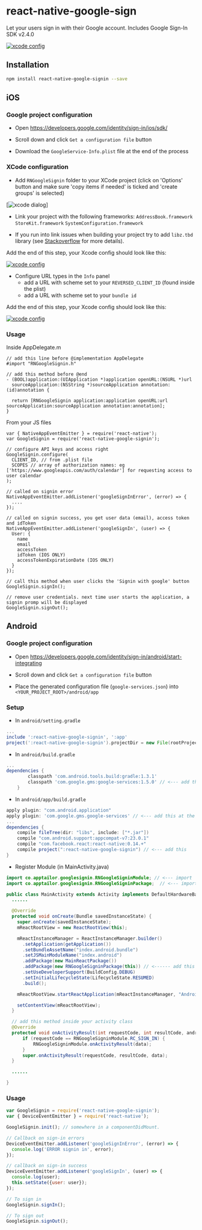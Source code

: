 # react-native-google-sign
Let your users sign in with their Google account.
Includes Google Sign-In SDK v2.4.0

[![xcode config](https://github.com/apptailor/react-native-google-signin/raw/master/img/demo-app.gif)](#demo)

## Installation

```bash
npm install react-native-google-signin --save
```

## iOS

### Google project configuration

- Open https://developers.google.com/identity/sign-in/ios/sdk/

- Scroll down and click ```Get a configuration file``` button

- Download the ```GoogleService-Info.plist``` file at the end of the process

### XCode configuration

- Add ```RNGoogleSignin``` folder to your XCode project (click on 'Options' button and make sure 'copy items if needed' is ticked and 'create groups' is selected)

[![xcode dialog](https://github.com/apptailor/react-native-google-signin/raw/master/img/lib-dialog.png)]

- Link your project with the following frameworks: ```AddressBook.framework``` ```StoreKit.framework``` ```SystemConfiguration.framework```

- If you run into link issues when building your project try to add ```libz.tbd``` library (see [Stackoverflow](http://stackoverflow.com/a/18296731) for more details).


Add the end of this step, your Xcode config should look like this:

[![xcode config](https://github.com/apptailor/react-native-google-signin/raw/master/img/lib-config.png)](#config)

- Configure URL types in the ```Info``` panel
  - add a URL with scheme set to your ```REVERSED_CLIENT_ID``` (found inside the plist)
  - add a URL with scheme set to your ```bundle id```

Add the end of this step, your Xcode config should look like this:

[![xcode config](https://github.com/apptailor/react-native-google-signin/raw/master/img/url-config.png)](#config)

### Usage

Inside AppDelegate.m
```
// add this line before @implementation AppDelegate
#import "RNGoogleSignin.h"

// add this method before @end
- (BOOL)application:(UIApplication *)application openURL:(NSURL *)url
  sourceApplication:(NSString *)sourceApplication annotation:(id)annotation {

  return [RNGoogleSignin application:application openURL:url sourceApplication:sourceApplication annotation:annotation];
}

````

From your JS files
```
var { NativeAppEventEmitter } = require('react-native');
var GoogleSignin = require('react-native-google-signin');

// configure API keys and access right
GoogleSignin.configure(
  CLIENT_ID, // from .plist file
  SCOPES // array of authorization names: eg ['https://www.googleapis.com/auth/calendar'] for requesting access to user calendar
);

// called on signin error
NativeAppEventEmitter.addListener('googleSignInError', (error) => {
  ....
});

// called on signin success, you get user data (email), access token and idToken
NativeAppEventEmitter.addListener('googleSignIn', (user) => {
  User: {
    name
    email
    accessToken
    idToken (IOS ONLY)
    accessTokenExpirationDate (IOS ONLY)
  }
});

// call this method when user clicks the 'Signin with google' button
GoogleSignin.signIn();

// remove user credentials. next time user starts the application, a signin promp will be displayed
GoogleSignin.signOut();
```

## Android

### Google project configuration

- Open https://developers.google.com/identity/sign-in/android/start-integrating

- Scroll down and click ```Get a configuration file``` button

- Place the generated configuration file (```google-services.json```) into ```<YOUR_PROJECT_ROOT>/android/app```

### Setup

* In `android/setting.gradle`

```gradle
...
include ':react-native-google-signin', ':app'
project(':react-native-google-signin').projectDir = new File(rootProject.projectDir, '../node_modules/react-native-google-signin/android')
```

* In `android/build.gradle`

```gradle
...
dependencies {
        classpath 'com.android.tools.build:gradle:1.3.1'
        classpath 'com.google.gms:google-services:1.5.0' // <--- add this
    }
```

* In `android/app/build.gradle`

```gradle
apply plugin: "com.android.application"
apply plugin: 'com.google.gms.google-services' // <--- add this at the TOP
...
dependencies {
    compile fileTree(dir: "libs", include: ["*.jar"])
    compile "com.android.support:appcompat-v7:23.0.1"
    compile "com.facebook.react:react-native:0.14.+"
    compile project(":react-native-google-signin") // <--- add this
}
```

* Register Module (in MainActivity.java)

```java
import co.apptailor.googlesignin.RNGoogleSigninModule; // <--- import
import co.apptailor.googlesignin.RNGoogleSigninPackage;  // <--- import

public class MainActivity extends Activity implements DefaultHardwareBackBtnHandler {
  ......

  @Override
  protected void onCreate(Bundle savedInstanceState) {
    super.onCreate(savedInstanceState);
    mReactRootView = new ReactRootView(this);

    mReactInstanceManager = ReactInstanceManager.builder()
      .setApplication(getApplication())
      .setBundleAssetName("index.android.bundle")
      .setJSMainModuleName("index.android")
      .addPackage(new MainReactPackage())
      .addPackage(new RNGoogleSigninPackage(this)) // <------ add this line to yout MainActivity class
      .setUseDeveloperSupport(BuildConfig.DEBUG)
      .setInitialLifecycleState(LifecycleState.RESUMED)
      .build();

    mReactRootView.startReactApplication(mReactInstanceManager, "AndroidRNSample", null);

    setContentView(mReactRootView);
  }

  // add this method inside your activity class
  @Override
  protected void onActivityResult(int requestCode, int resultCode, android.content.Intent data) {
      if (requestCode == RNGoogleSigninModule.RC_SIGN_IN) {
          RNGoogleSigninModule.onActivityResult(data);
      }
      super.onActivityResult(requestCode, resultCode, data);
  }

  ......

}
```

### Usage
```js
var GoogleSignin = require('react-native-google-signin');
var { DeviceEventEmitter } = require('react-native');

GoogleSignin.init(); // somewhere in a componentDidMount.

// Callback on sign-in errors
DeviceEventEmitter.addListener('googleSignInError', (error) => {
  console.log('ERROR signin in', error);
});

// callback on sign-in success
DeviceEventEmitter.addListener('googleSignIn', (user) => {
  console.log(user);
  this.setState({user: user});
});

// To sign in
GoogleSignin.signIn();

// To sign out
GoogleSignin.signOut();

```
